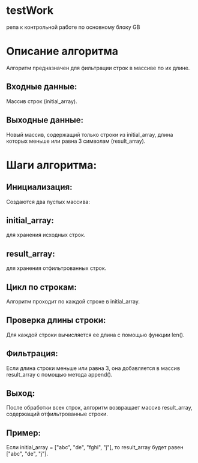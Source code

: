 # testWork
репа к контрольной работе по основному блоку GB

# Описание алгоритма
Алгоритм предназначен для фильтрации строк в массиве по их длине.

## Входные данные:
Массив строк (initial_array).

## Выходные данные:
Новый массив, содержащий только строки из initial_array, длина которых меньше или равна 3 символам (result_array).

# Шаги алгоритма:

## Инициализация:
Создаются два пустых массива:
## initial_array:
для хранения исходных строк.
## result_array:
для хранения отфильтрованных строк.
## Цикл по строкам:
Алгоритм проходит по каждой строке в initial_array.
## Проверка длины строки:
Для каждой строки вычисляется ее длина с помощью функции len().
## Фильтрация:
Если длина строки меньше или равна 3, она добавляется в массив result_array с помощью метода append().
## Выход:
После обработки всех строк, алгоритм возвращает массив result_array, содержащий отфильтрованные строки.
## Пример:

Если initial_array = ["abc", "de", "fghi", "j"], то result_array будет равен ["abc", "de", "j"].
